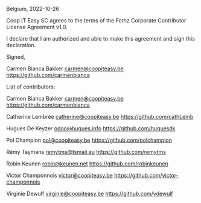Belgium, 2022-10-26

Coop IT Easy SC agrees to the terms of the Fothz Corporate Contributor License
Agreement v1.0.

I declare that I am authorized and able to make this agreement and sign this
declaration.

Signed,

Carmen Bianca Bakker <carmen@coopiteasy.be> https://github.com/carmenbianca

List of contributors:

Carmen Bianca Bakker <carmen@coopiteasy.be> https://github.com/carmenbianca

Catherine Lembrée <catherine@coopiteasy.be> https://github.com/cathLemb

Hugues De Keyzer <odoo@hugues.info> https://github.com/huguesdk

Pol Champion <pol@coopiteasy.be> https://github.com/polchampion

Rémy Taymans <remytms@tsmail.eu> https://github.com/remytms

Robin Keunen <robin@keunen.net> https://github.com/robinkeunen

Victor Champonnois <victor@coopiteasy.be> https://github.com/victor-champonnois

Virginie Dewulf <virginie@coopiteasy.be> https://github.com/vdewulf

